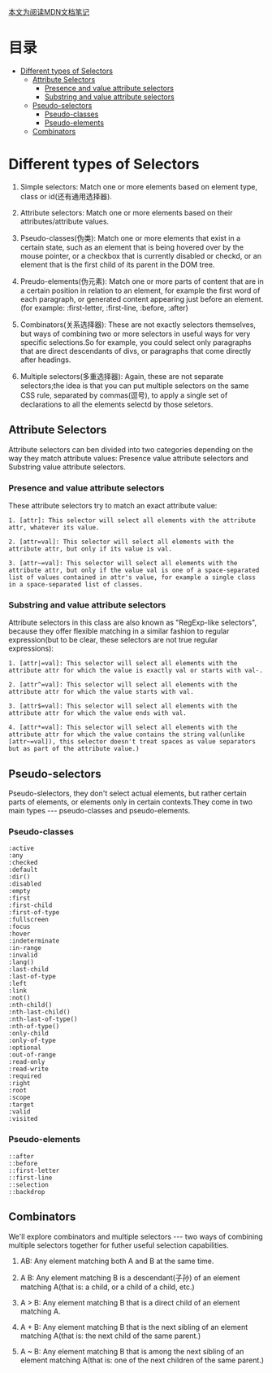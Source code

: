 [本文为阅读MDN文档笔记](https://developer.mozilla.org/zh-CN/)

# 目录

<!-- vim-markdown-toc GFM -->
* [Different types of Selectors](#different-types-of-selectors)
	* [Attribute Selectors](#attribute-selectors)
		* [Presence and value attribute selectors](#presence-and-value-attribute-selectors)
		* [Substring and value attribute selectors](#substring-and-value-attribute-selectors)
	* [Pseudo-selectors](#pseudo-selectors)
		* [Pseudo-classes](#pseudo-classes)
		* [Pseudo-elements](#pseudo-elements)
	* [Combinators](#combinators)

<!-- vim-markdown-toc -->

# Different types of Selectors

1. Simple selectors: Match one or more elements based on element type, class or id(还有通用选择器).

2. Attribute selectors: Match one or more elements based on their attributes/attribute values.

3. Pseudo-classes(伪类): Match one or more elements that exist in a certain state, such as an element that is being hovered over by the mouse pointer, or a checkbox that is currently disabled or checkd, or an element that is the first child of its parent in the DOM tree.

4. Preudo-elements(伪元素): Match one or more parts of content that are in a certain position in relation to an element, for example the first word of each paragraph, or generated content appearing just before an element.(for example: :first-letter, :first-line, :before, :after)

5. Combinators(关系选择器): These are not exactly selectors themselves, but ways of combining two or more selectors in useful ways for very specific selections.So for example, you could select only paragraphs that are direct descendants of divs, or paragraphs that come directly after headings.

6. Multiple selectors(多重选择器): Again, these are not separate selectors;the idea is that you can put multiple selectors on the same CSS rule, separated by commas(逗号), to apply a single set of declarations to all the elements selectd by those seletors.


## Attribute Selectors

Attribute selectors can ben divided into two categories depending on the way they match attribute values: Presence value attribute selectors and Substring value attribute selectors.

### Presence and value attribute selectors

These attribute selectors try to match an exact attribute value:

	1. [attr]: This selector will select all elements with the attribute attr, whatever its value.

	2. [attr=val]: This selector will select all elements with the attribute attr, but only if its value is val.

	3. [attr~=val]: This selector will select all elements with the attribute attr, but only if the value val is one of a space-separated list of values contained in attr's value, for example a single class in a space-separated list of classes.

### Substring and value attribute selectors

Attribute selectors in this class are also known as "RegExp-like selectors", because they offer flexible matching in a similar fashion to regular expression(but to be clear, these selectors are not true regular expressions):

	1. [attr|=val]: This selector will select all elements with the attribute attr for which the value is exactly val or starts with val-.

	2. [attr^=val]: This selector will select all elements with the attribute attr for which the value starts with val.

	3. [attr$=val]: This selector will select all elements with the attribute attr for which the value ends with val.

	4. [attr*=val]: This selector will select all elements with the attribute attr for which the value contains the string val(unlike [attr~=val]), this selector doesn't treat spaces as value separators but as part of the attribute value.)

## Pseudo-selectors

Pseudo-slelectors, they don't select actual elements, but rather certain parts of elements, or elements only in certain contexts.They come in two main types --- pseudo-classes and pseudo-elements.

### Pseudo-classes

```
:active
:any
:checked
:default
:dir()
:disabled
:empty
:first
:first-child
:first-of-type
:fullscreen
:focus
:hover
:indeterminate
:in-range
:invalid
:lang()
:last-child
:last-of-type
:left
:link
:not()
:nth-child()
:nth-last-child()
:nth-last-of-type()
:nth-of-type()
:only-child
:only-of-type
:optional
:out-of-range
:read-only
:read-write
:required
:right
:root
:scope
:target
:valid
:visited
```


### Pseudo-elements

```
::after
::before
::first-letter
::first-line
::selection
::backdrop
```

## Combinators

We'll explore combinators and multiple selectors --- two ways of combining multiple selectors together for futher useful selection capabilities.

1. AB: Any element matching both A and B at the same time.

2. A B: Any element matching B is a descendant(子孙) of an element matching A(that is: a child, or a child of a child, etc.)

3. A > B: Any element matching B that is a direct child of an element matching A.

4. A + B: Any element matching B that is the next sibling of an element matching A(that is: the next child of the same parent.)

5. A ~ B: Any element matching B that is among the next sibling of an element matching A(that is: one of the next children of the same parent.)